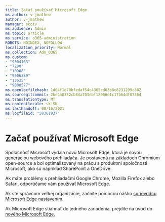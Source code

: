 ```yaml
---
title: Začať používať Microsoft Edge
ms.author: v-jmathew
author: v-jmathew
manager: scotv
ms.audience: Admin
ms.topic: article
ms.service: o365-administration
ROBOTS: NOINDEX, NOFOLLOW
localization_priority: Normal
ms.collection: Adm_O365
ms.custom:
- "9004163"
- "7280"
- "10908"
- "9006389"
- "13635"
- "9008577"
ms.openlocfilehash: 1d04f1d70bfedaf54c4365cd63b8c8231299c302
ms.sourcegitcommit: 2be4a0352cb84a703ebf12966e1c17b64df07364
ms.translationtype: MT
ms.contentlocale: sk-SK
ms.lasthandoff: 08/16/2021
ms.locfileid: "58361937"
---
```

# <a name="start-using-microsoft-edge"></a>Začať používať Microsoft Edge

Spoločnosť Microsoft vydala novú Microsoft Edge, ktorá je novou generáciou webového prehliadača. Je postavená na základoch Chromium open-source a bol optimalizovaný na prácu s produktmi spoločnosti Microsoft, ako sú napríklad SharePoint a OneDrive.

Ak máte problémy s prehliadačmi Google Chrome, Mozilla Firefox alebo Safari, odporúčame vám používať Microsoft Edge.

Ak ste správcom veľkej organizácie, začnite pomocou nášho [sprievodcu Microsoft Edge nastavením.](https://go.microsoft.com/fwlink/?linkid=2142423)

Ak Microsoft Edge stiahnuť do jedného zariadenia, prejdite na úvod do [nového Microsoft Edge.](https://go.microsoft.com/fwlink/?linkid=2141049)
